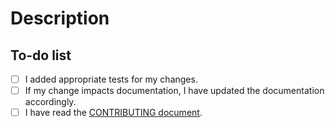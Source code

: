 <!-- Summarize your changes in the Title field -->

<!--
  Note: Before sending a pull request, make sure there's an issue for what you're changing
-->

# Description
<!-- Describe what you changed and link to the relevant issue(s) (e.g., #000) -->

## To-do list

- [ ] I added appropriate tests for my changes.
- [ ] If my change impacts documentation, I have updated the documentation accordingly.
- [ ] I have read the [CONTRIBUTING document](/.github/CONTRIBUTING.md).
